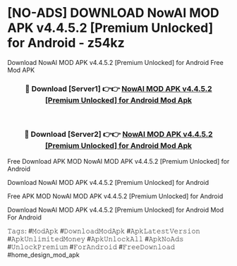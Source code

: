 # [NO-ADS] DOWNLOAD NowAI MOD APK v4.4.5.2 [Premium Unlocked] for Android - z54kz
Download NowAI MOD APK v4.4.5.2 [Premium Unlocked] for Android Free Mod APK

<div align="center">
<h3>🔴 Download [Server1] 👉👉 <a href="https://apk-comot.site?title=NowAI_MOD_APK_v4.4.5.2_[Premium_Unlocked]_for_Android">NowAI MOD APK v4.4.5.2 [Premium Unlocked] for Android Mod Apk</a></h3><br>

<h3>🔴 Download [Server2] 👉👉 <a href="https://apk-comot.site?title=NowAI_MOD_APK_v4.4.5.2_[Premium_Unlocked]_for_Android">NowAI MOD APK v4.4.5.2 [Premium Unlocked] for Android Mod Apk</a></h3>
</div>


Free Download APK MOD NowAI MOD APK v4.4.5.2 [Premium Unlocked] for Android

Download NowAI MOD APK v4.4.5.2 [Premium Unlocked] for Android 

Free APK MOD NowAI MOD APK v4.4.5.2 [Premium Unlocked] for Android 

Download NowAI MOD APK v4.4.5.2 [Premium Unlocked] for Android Mod For Android

𝚃𝚊𝚐𝚜: #𝙼𝚘𝚍𝙰𝚙𝚔 #𝙳𝚘𝚠𝚗𝚕𝚘𝚊𝚍𝙼𝚘𝚍𝙰𝚙𝚔 #𝙰𝚙𝚔𝙻𝚊𝚝𝚎𝚜𝚝𝚅𝚎𝚛𝚜𝚒𝚘𝚗 #𝙰𝚙𝚔𝚄𝚗𝚕𝚒𝚖𝚒𝚝𝚎𝚍𝙼𝚘𝚗𝚎𝚢 #𝙰𝚙𝚔𝚄𝚗𝚕𝚘𝚌𝚔𝙰𝚕𝚕 #𝙰𝚙𝚔𝙽𝚘𝙰𝚍𝚜 #𝚄𝚗𝚕𝚘𝚌𝚔𝙿𝚛𝚎𝚖𝚒𝚞𝚖 #𝙵𝚘𝚛𝙰𝚗𝚍𝚛𝚘𝚒𝚍 #𝙵𝚛𝚎𝚎𝙳𝚘𝚠𝚗𝚕𝚘𝚊𝚍 #home_design_mod_apk
